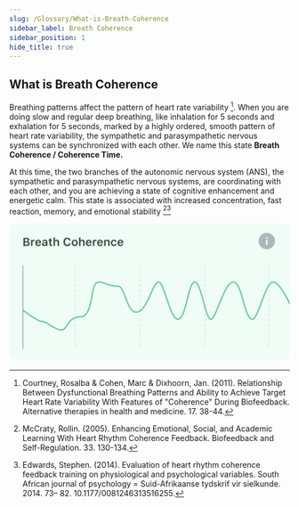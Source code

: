 ```yaml
---
slug: /Glossary/What-is-Breath-Coherence
sidebar_label: Breath Coherence
sidebar_position: 1
hide_title: true
---
```


## What is Breath Coherence

Breathing patterns affect the pattern of heart rate variability [^1]. When you are doing slow and regular deep breathing, like inhalation for 5 seconds and exhalation for 5 seconds, marked by a highly ordered, smooth pattern of heart rate variability, the sympathetic and parasympathetic nervous systems can be synchronized with each other. We name this state **Breath Coherence / Coherence Time.**


At this time, the two branches of the autonomic nervous system (ANS), the sympathetic and parasympathetic nervous systems, are coordinating with each other, and you are achieving a state of cognitive enhancement and energetic calm. This state is associated with increased concentration, fast reaction, memory, and emotional stability [^2][^3]

![Breath coherence](ImagesG/Breathcoherence.jpg)

[^1]: Courtney, Rosalba & Cohen, Marc & Dixhoorn, Jan. (2011). Relationship Between Dysfunctional Breathing Patterns and Ability to Achieve Target Heart Rate Variability With Features of "Coherence" During Biofeedback. Alternative therapies in health and medicine. 17. 38-44. 
[^2]:McCraty, Rollin. (2005). Enhancing Emotional, Social, and Academic Learning With Heart Rhythm Coherence Feedback. Biofeedback and Self-Regulation. 33. 130-134. 
[^3]:Edwards, Stephen. (2014). Evaluation of heart rhythm coherence feedback training on physiological and psychological variables. South African journal of psychology = Suid-Afrikaanse tydskrif vir sielkunde. 2014. 73– 82. 10.1177/0081246313516255.

